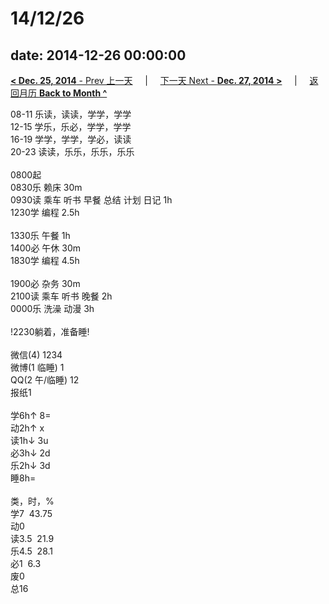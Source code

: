# 14/12/26

date: 2014-12-26 00:00:00
---
[**< Dec. 25, 2014** - Prev 上一天](/lifelogs/2014/12/d25.html) &nbsp; &nbsp; | &nbsp; &nbsp; [下一天 Next - **Dec. 27, 2014 >**](/lifelogs/2014/12/d27.html) &nbsp; &nbsp; |  &nbsp; &nbsp; [返回月历 **Back to Month ^**](/lifelogs/2014/12/index.html)
<br/><div>08-11 乐读，读读，学学，学学</div><div>12-15 学乐，乐必，学学，学学</div><div>16-19 学学，学学，学必，读读</div><div>20-23 读读，乐乐，乐乐，乐乐</div><div><br/></div><div>0800起</div><div>0830乐 赖床 30m</div><div>0930读 乘车 听书 早餐 总结 计划 日记 1h</div><div>1230学 编程 2.5h</div><div><br/></div><div>1330乐 午餐 1h</div><div>1400必 午休 30m</div><div>1830学 编程 4.5h</div><div><br/></div><div>1900必 杂务 30m</div><div>2100读 乘车 听书 晚餐 2h</div><div>0000乐 洗澡 动漫 3h</div><div><br/></div><div>!2230躺着，准备睡!</div><div><br/></div><div>微信(4) 1234</div><div>微博(1 临睡) 1</div><div>QQ(2 午/临睡) 12</div><div>报纸1</div><div><br/></div><div>学6h↑ 8=</div><div>动2h↑ x</div><div>读1h↓ 3u</div><div>必3h↓ 2d</div><div>乐2h↓ 3d</div><div>睡8h=</div><div><br/></div><div>类，时，%</div><div>学7  43.75</div><div>动0</div><div>读3.5  21.9</div><div>乐4.5  28.1</div><div>必1  6.3</div><div>废0</div><div>总16</div>
